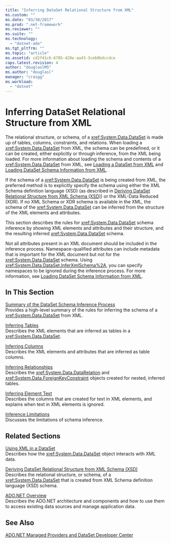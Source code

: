 ```yaml
---
title: "Inferring DataSet Relational Structure from XML"
ms.custom: ""
ms.date: "03/30/2017"
ms.prod: ".net-framework"
ms.reviewer: ""
ms.suite: ""
ms.technology: 
  - "dotnet-ado"
ms.tgt_pltfrm: ""
ms.topic: "article"
ms.assetid: cd2f41c6-6785-420e-aa43-3ceb0bdccdce
caps.latest.revision: 4
author: "douglaslMS"
ms.author: "douglasl"
manager: "craigg"
ms.workload: 
  - "dotnet"
---
```

# Inferring DataSet Relational Structure from XML
The relational structure, or schema, of a <xref:System.Data.DataSet> is made up of tables, columns, constraints, and relations. When loading a <xref:System.Data.DataSet> from XML, the schema can be predefined, or it can be created, either explicitly or through inference, from the XML being loaded. For more information about loading the schema and contents of a <xref:System.Data.DataSet> from XML, see [Loading a DataSet from XML](../../../../../docs/framework/data/adonet/dataset-datatable-dataview/loading-a-dataset-from-xml.md) and [Loading DataSet Schema Information from XML](../../../../../docs/framework/data/adonet/dataset-datatable-dataview/loading-dataset-schema-information-from-xml.md).  
  
 If the schema of a <xref:System.Data.DataSet> is being created from XML, the preferred method is to explicitly specify the schema using either the XML Schema definition language (XSD) (as described in [Deriving DataSet Relational Structure from XML Schema (XSD)](../../../../../docs/framework/data/adonet/dataset-datatable-dataview/deriving-dataset-relational-structure-from-xml-schema-xsd.md)) or the XML-Data Reduced (XDR). If no XML Schema or XDR schema is available in the XML, the schema of the <xref:System.Data.DataSet> can be inferred from the structure of the XML elements and attributes.  
  
 This section describes the rules for <xref:System.Data.DataSet> schema inference by showing XML elements and attributes and their structure, and the resulting inferred <xref:System.Data.DataSet> schema.  
  
 Not all attributes present in an XML document should be included in the inference process. Namespace-qualified attributes can include metadata that is important for the XML document but not for the <xref:System.Data.DataSet> schema. Using <xref:System.Data.DataSet.InferXmlSchema%2A>, you can specify namespaces to be ignored during the inference process. For more information, see [Loading DataSet Schema Information from XML](../../../../../docs/framework/data/adonet/dataset-datatable-dataview/loading-dataset-schema-information-from-xml.md).  
  
## In This Section  
 [Summary of the DataSet Schema Inference Process](../../../../../docs/framework/data/adonet/dataset-datatable-dataview/summary-of-the-dataset-schema-inference-process.md)  
 Provides a high-level summary of the rules for inferring the schema of a <xref:System.Data.DataSet> from XML.  
  
 [Inferring Tables](../../../../../docs/framework/data/adonet/dataset-datatable-dataview/inferring-tables.md)  
 Describes the XML elements that are inferred as tables in a <xref:System.Data.DataSet>.  
  
 [Inferring Columns](../../../../../docs/framework/data/adonet/dataset-datatable-dataview/inferring-columns.md)  
 Describes the XML elements and attributes that are inferred as table columns.  
  
 [Inferring Relationships](../../../../../docs/framework/data/adonet/dataset-datatable-dataview/inferring-relationships.md)  
 Describes the <xref:System.Data.DataRelation> and <xref:System.Data.ForeignKeyConstraint> objects created for nested, inferred tables.  
  
 [Inferring Element Text](../../../../../docs/framework/data/adonet/dataset-datatable-dataview/inferring-element-text.md)  
 Describes the columns that are created for text in XML elements, and explains when text in XML elements is ignored.  
  
 [Inference Limitations](../../../../../docs/framework/data/adonet/dataset-datatable-dataview/inference-limitations.md)  
 Discusses the limitations of schema inference.  
  
## Related Sections  
 [Using XML in a DataSet](../../../../../docs/framework/data/adonet/dataset-datatable-dataview/using-xml-in-a-dataset.md)  
 Describes how the <xref:System.Data.DataSet> object interacts with XML data.  
  
 [Deriving DataSet Relational Structure from XML Schema (XSD)](../../../../../docs/framework/data/adonet/dataset-datatable-dataview/deriving-dataset-relational-structure-from-xml-schema-xsd.md)  
 Describes the relational structure, or schema, of a <xref:System.Data.DataSet> that is created from XML Schema definition language (XSD) schema.  
  
 [ADO.NET Overview](../../../../../docs/framework/data/adonet/ado-net-overview.md)  
 Describes the ADO.NET architecture and components and how to use them to access existing data sources and manage application data.  
  
## See Also  
 [ADO.NET Managed Providers and DataSet Developer Center](http://go.microsoft.com/fwlink/?LinkId=217917)
